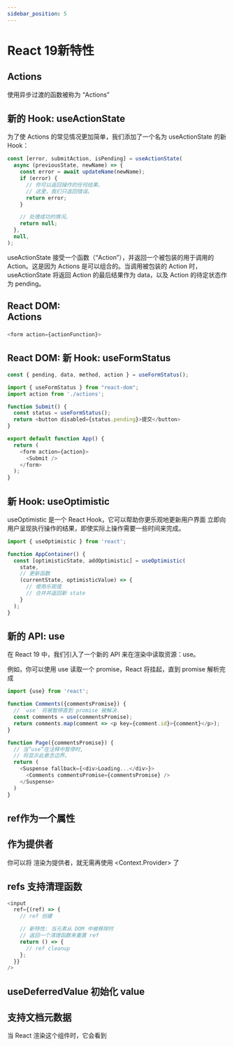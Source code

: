 ```yaml
---
sidebar_position: 5
---
```


# React 19新特性

## Actions

使用异步过渡的函数被称为 “Actions”

## 新的 Hook: useActionState

为了使 Actions 的常见情况更加简单，我们添加了一个名为 useActionState 的新 Hook：

```js
const [error, submitAction, isPending] = useActionState(
  async (previousState, newName) => {
    const error = await updateName(newName);
    if (error) {
      // 你可以返回操作的任何结果。
      // 这里，我们只返回错误。
      return error;
    }

    // 处理成功的情况。
    return null;
  },
  null,
);
```
useActionState 接受一个函数（“Action”），并返回一个被包装的用于调用的 Action。这是因为 Actions 是可以组合的。当调用被包装的 Action 时，useActionState 将返回 Action 的最后结果作为 data，以及 Action 的待定状态作为 pending。

## React DOM: <form> Actions

```js
<form action={actionFunction}>
```

## React DOM: 新 Hook: useFormStatus

```js
const { pending, data, method, action } = useFormStatus();
```

```js
import { useFormStatus } from "react-dom";
import action from './actions';

function Submit() {
  const status = useFormStatus();
  return <button disabled={status.pending}>提交</button>
}

export default function App() {
  return (
    <form action={action}>
      <Submit />
    </form>
  );
}
```

## 新 Hook: useOptimistic

useOptimistic 是一个 React Hook，它可以帮助你更乐观地更新用户界面
立即向用户呈现执行操作的结果，即使实际上操作需要一些时间来完成。

```js
import { useOptimistic } from 'react';

function AppContainer() {
  const [optimisticState, addOptimistic] = useOptimistic(
    state,
    // 更新函数
    (currentState, optimisticValue) => {
      // 使用乐观值
      // 合并并返回新 state
    }
  );
}
```

## 新的 API: use

在 React 19 中，我们引入了一个新的 API 来在渲染中读取资源：use。

例如，你可以使用 use 读取一个 promise，React 将挂起，直到 promise 解析完成

```js
import {use} from 'react';

function Comments({commentsPromise}) {
  // `use` 将被暂停直到 promise 被解决.
  const comments = use(commentsPromise);
  return comments.map(comment => <p key={comment.id}>{comment}</p>);
}

function Page({commentsPromise}) {
  // 当“use”在注释中暂停时,
  // 将显示此悬念边界。
  return (
    <Suspense fallback={<div>Loading...</div>}>
      <Comments commentsPromise={commentsPromise} />
    </Suspense>
  )
}
```

## ref作为一个属性

## <Context> 作为提供者 
你可以将 <Context> 渲染为提供者，就无需再使用 <Context.Provider> 了

## refs 支持清理函数

```js
<input
  ref={(ref) => {
    // ref 创建

    // 新特性: 当元素从 DOM 中被移除时
    // 返回一个清理函数来重置 ref
    return () => {
      // ref cleanup
    };
  }}
/>
```

## useDeferredValue 初始化 value

## 支持文档元数据

当 React 渲染这个组件时，它会看到 <title>、<link> 和 <meta> 标签，并自动将它们提升到文档的 <head> 部分。通过原生支持这些元数据标签，我们能够确保它们与仅客户端应用、流式 SSR 和服务器组件一起工作。

## 支持样式表

样式表的 precedence，它将管理样式表在 DOM 中的插入顺序，并确保在显示依赖于这些样式规则的内容之前加载样式表（如果是外部的）。

```js
function ComponentOne() {
  return (
    <Suspense fallback="loading...">
      <link rel="stylesheet" href="foo" precedence="default" />
      <link rel="stylesheet" href="bar" precedence="high" />
      <article class="foo-class bar-class">
        {...}
      </article>
    </Suspense>
  )
}

function ComponentTwo() {
  return (
    <div>
      <p>{...}</p>
      <link rel="stylesheet" href="baz" precedence="default" />  <-- will be inserted between foo & bar
    </div>
  )
}
```

## 支持异步脚本

通过允许你在组件树的任何位置，即实际依赖脚本的组件内部，渲染它们，从而为异步脚本提供了更好的支持，无需管理脚本实例的重新定位和去重。

```js
function MyComponent() {
  return (
    <div>
      <script async={true} src="..." />
      Hello World
    </div>
  )
}

function App() {
  <html>
    <body>
      <MyComponent>
      ...
      <MyComponent> // won't lead to duplicate script in the DOM
    </body>
  </html>
}
```

## 支持预加载资源 

在初始文档加载和客户端更新时，尽早告诉浏览器它可能需要加载的资源，可以显著提高页面性能
React 19 包含了一些新的 API，用于加载和预加载浏览器资源，使得构建不受资源加载效率影响的优秀体验变得尽可能容易。
```js
import { prefetchDNS, preconnect, preload, preinit } from 'react-dom'
function MyComponent() {
  preinit('https://.../path/to/some/script.js', {as: 'script' }) // loads and executes this script eagerly
  preload('https://.../path/to/font.woff', { as: 'font' }) // preloads this font
  preload('https://.../path/to/stylesheet.css', { as: 'style' }) // preloads this stylesheet
  prefetchDNS('https://...') // when you may not actually request anything from this host
  preconnect('https://...') // when you will request something but aren't sure what
}
```

```js
<!-- the above would result in the following DOM/HTML -->
<html>
  <head>
    <!-- links/scripts are prioritized by their utility to early loading, not call order -->
    <link rel="prefetch-dns" href="https://...">
    <link rel="preconnect" href="https://...">
    <link rel="preload" as="font" href="https://.../path/to/font.woff">
    <link rel="preload" as="style" href="https://.../path/to/stylesheet.css">
    <script async="" src="https://.../path/to/some/script.js"></script>
  </head>
  <body>
    ...
  </body>
</html>
```

## 支持自定义元素
